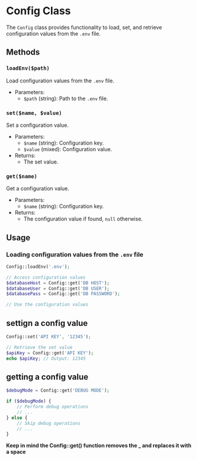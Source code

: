 # Config Class

The `Config` class provides functionality to load, set, and retrieve configuration values from the `.env` file.

## Methods

### `loadEnv($path)`

Load configuration values from the `.env` file.

- Parameters:
  - `$path` (string): Path to the `.env` file.

### `set($name, $value)`

Set a configuration value.

- Parameters:
  - `$name` (string): Configuration key.
  - `$value` (mixed): Configuration value.
- Returns:
  - The set value.

### `get($name)`

Get a configuration value.

- Parameters:
  - `$name` (string): Configuration key.
- Returns:
  - The configuration value if found, `null` otherwise.

## Usage

### Loading configuration values from the `.env` file

```php
Config::loadEnv('.env');

// Access configuration values
$databaseHost = Config::get('DB HOST');
$databaseUser = Config::get('DB USER');
$databasePass = Config::get('DB PASSWORD');

// Use the configuration values
```
## settign a config value
```php
Config::set('API KEY', '12345');

// Retrieve the set value
$apiKey = Config::get('API KEY');
echo $apiKey; // Output: 12345
```
## getting a config value
```php
$debugMode = Config::get('DEBUG MODE');

if ($debugMode) {
    // Perform debug operations
    // ...
} else {
    // Skip debug operations
    // ...
}

```

**Keep in mind the Config::get() function removes the _ and replaces it with a space** 
